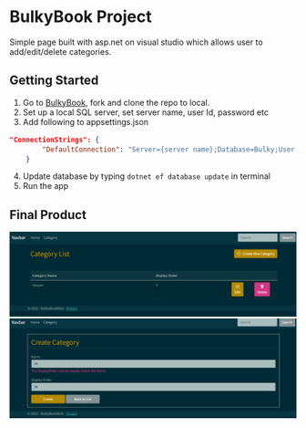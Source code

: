 # BulkyBook Project

Simple page built with asp.net on visual studio which allows user to add/edit/delete categories.

## Getting Started

1. Go to [BulkyBook](https://github.com/yuhaoyann/BulkyBook), fork and clone the repo to local.
2. Set up a local SQL server, set server name, user Id, password etc
3. Add following to appsettings.json

```json
"ConnectionStrings": {
        "DefaultConnection": "Server={server name};Database=Bulky;User Id=SA;Password={your password}"
    }
```

4. Update database by typing `dotnet ef database update` in terminal
5. Run the app

## Final Product

!["main page"](https://github.com/yuhaoyann/BulkyBook/blob/master/BulkyBookWeb/Content/Images/MainPage.png)
!["create category"](https://github.com/yuhaoyann/BulkyBook/blob/master/BulkyBookWeb/Content/Images/CreateCategory.png)
